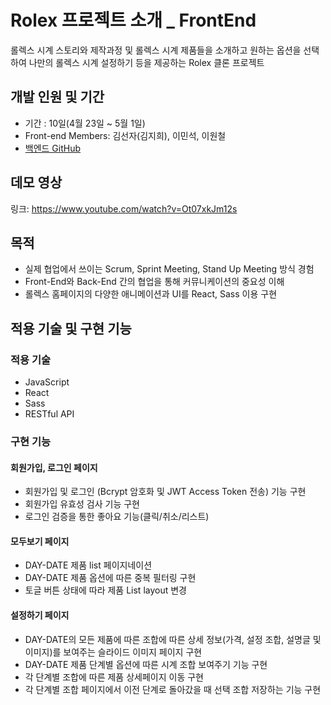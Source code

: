 # Rolex 프로젝트 소개 \_ FrontEnd

롤렉스 시계 스토리와 제작과정 및 롤렉스 시계 제품들을 소개하고 원하는 옵션을 선택하여 나만의 롤렉스 시계 설정하기 등을 제공하는 Rolex 클론 프로젝트

## 개발 인원 및 기간

- 기간 : 10일(4월 23일 ~ 5월 1일)
- Front-end Members: 김선자(김지희), 이민석, 이원철
- [백엔드 GitHub](https://github.com/wecode-bootcamp-korea/Rolex-backend)

## 데모 영상

링크: https://www.youtube.com/watch?v=Ot07xkJm12s

## 목적

- 실제 협업에서 쓰이는 Scrum, Sprint Meeting, Stand Up Meeting 방식 경험
- Front-End와 Back-End 간의 협업을 통해 커뮤니케이션의 중요성 이해
- 롤렉스 홈페이지의 다양한 애니메이션과 UI를 React, Sass 이용 구현

## 적용 기술 및 구현 기능

### 적용 기술

- JavaScript
- React
- Sass
- RESTful API

### 구현 기능

#### 회원가입, 로그인 페이지

- 회원가입 및 로그인 (Bcrypt 암호화 및 JWT Access Token 전송) 기능 구현
- 회원가입 유효성 검사 기능 구현
- 로그인 검증을 통한 좋아요 기능(클릭/취소/리스트)

#### 모두보기 페이지

- DAY-DATE 제품 list 페이지네이션
- DAY-DATE 제품 옵션에 따른 중복 필터링 구현
- 토글 버튼 상태에 따라 제품 List layout 변경

#### 설정하기 페이지

- DAY-DATE의 모든 제품에 따른 조합에 따른 상세 정보(가격, 설정 조합, 설명글 및 이미지)를 보여주는 슬라이드 이미지 페이지 구현
- DAY-DATE 제품 단계별 옵션에 따른 시계 조합 보여주기 기능 구현
- 각 단계별 조합에 따른 제품 상세페이지 이동 구현
- 각 단계별 조합 페이지에서 이전 단계로 돌아갔을 때 선택 조합 저장하는 기능 구현
